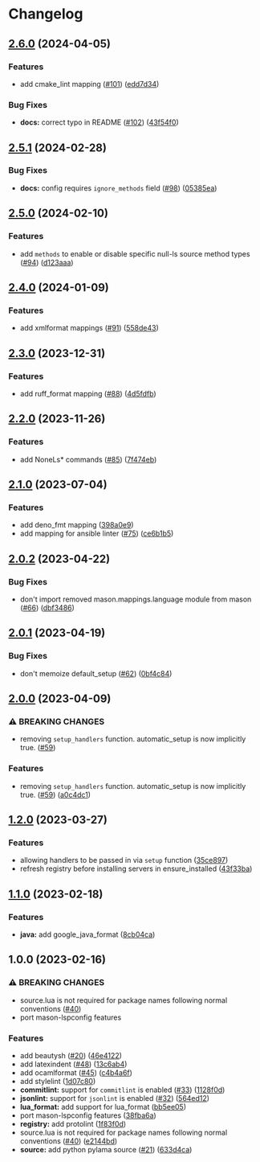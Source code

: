 # Changelog

## [2.6.0](https://github.com/jay-babu/mason-null-ls.nvim/compare/v2.5.1...v2.6.0) (2024-04-05)


### Features

* add cmake_lint mapping ([#101](https://github.com/jay-babu/mason-null-ls.nvim/issues/101)) ([edd7d34](https://github.com/jay-babu/mason-null-ls.nvim/commit/edd7d34effa5b4a9c7ce6a2caec1e95a196eb415))


### Bug Fixes

* **docs:** correct typo in README ([#102](https://github.com/jay-babu/mason-null-ls.nvim/issues/102)) ([43f54f0](https://github.com/jay-babu/mason-null-ls.nvim/commit/43f54f07327348d9bb6e00923e1641f8dd2b0067))

## [2.5.1](https://github.com/jay-babu/mason-null-ls.nvim/compare/v2.5.0...v2.5.1) (2024-02-28)


### Bug Fixes

* **docs:** config requires `ignore_methods` field ([#98](https://github.com/jay-babu/mason-null-ls.nvim/issues/98)) ([05385ea](https://github.com/jay-babu/mason-null-ls.nvim/commit/05385ea1e940d5087ca20c932d8efba6462506bf))

## [2.5.0](https://github.com/jay-babu/mason-null-ls.nvim/compare/v2.4.0...v2.5.0) (2024-02-10)


### Features

* add `methods` to enable or disable specific null-ls source method types ([#94](https://github.com/jay-babu/mason-null-ls.nvim/issues/94)) ([d123aaa](https://github.com/jay-babu/mason-null-ls.nvim/commit/d123aaa92734c99760ab75c89fdf8d7387f87a76))

## [2.4.0](https://github.com/jay-babu/mason-null-ls.nvim/compare/v2.3.0...v2.4.0) (2024-01-09)


### Features

* add xmlformat mappings ([#91](https://github.com/jay-babu/mason-null-ls.nvim/issues/91)) ([558de43](https://github.com/jay-babu/mason-null-ls.nvim/commit/558de4372d23bd432cc3594666c4d812cd071bbf))

## [2.3.0](https://github.com/jay-babu/mason-null-ls.nvim/compare/v2.2.0...v2.3.0) (2023-12-31)


### Features

* add ruff_format mapping ([#88](https://github.com/jay-babu/mason-null-ls.nvim/issues/88)) ([4d5fdfb](https://github.com/jay-babu/mason-null-ls.nvim/commit/4d5fdfbb1149263d8cb0cec78a4a002b9ff87a07))

## [2.2.0](https://github.com/jay-babu/mason-null-ls.nvim/compare/v2.1.0...v2.2.0) (2023-11-26)


### Features

* add NoneLs* commands ([#85](https://github.com/jay-babu/mason-null-ls.nvim/issues/85)) ([7f474eb](https://github.com/jay-babu/mason-null-ls.nvim/commit/7f474eb37209faa2273af9d9b9c5655df9286837))

## [2.1.0](https://github.com/jay-babu/mason-null-ls.nvim/compare/v2.0.2...v2.1.0) (2023-07-04)


### Features

* add deno_fmt mapping ([398a0e9](https://github.com/jay-babu/mason-null-ls.nvim/commit/398a0e9a01539f0a3f00ac7a801f6479c6478fb0))
* add mapping for ansible linter ([#75](https://github.com/jay-babu/mason-null-ls.nvim/issues/75)) ([ce6b1b5](https://github.com/jay-babu/mason-null-ls.nvim/commit/ce6b1b55088ac2f6bc3bde2ca9e2977b581e5d33))

## [2.0.2](https://github.com/jay-babu/mason-null-ls.nvim/compare/v2.0.1...v2.0.2) (2023-04-22)


### Bug Fixes

* don't import removed mason.mappings.language module from mason ([#66](https://github.com/jay-babu/mason-null-ls.nvim/issues/66)) ([dbf3486](https://github.com/jay-babu/mason-null-ls.nvim/commit/dbf34867375d9a7250d7c4fb1266895842a76c64))

## [2.0.1](https://github.com/jay-babu/mason-null-ls.nvim/compare/v2.0.0...v2.0.1) (2023-04-19)


### Bug Fixes

* don't memoize default_setup ([#62](https://github.com/jay-babu/mason-null-ls.nvim/issues/62)) ([0bf4c84](https://github.com/jay-babu/mason-null-ls.nvim/commit/0bf4c84f1c37506430c088f089d68c561245d3dc))

## [2.0.0](https://github.com/jay-babu/mason-null-ls.nvim/compare/v1.2.0...v2.0.0) (2023-04-09)


### ⚠ BREAKING CHANGES

* removing `setup_handlers` function. automatic_setup is now implicitly true. ([#59](https://github.com/jay-babu/mason-null-ls.nvim/issues/59))

### Features

* removing `setup_handlers` function. automatic_setup is now implicitly true. ([#59](https://github.com/jay-babu/mason-null-ls.nvim/issues/59)) ([a0c4dc1](https://github.com/jay-babu/mason-null-ls.nvim/commit/a0c4dc10106521e5956f106a5ab6a2541737fde1))

## [1.2.0](https://github.com/jay-babu/mason-null-ls.nvim/compare/v1.1.0...v1.2.0) (2023-03-27)


### Features

* allowing handlers to be passed in via `setup` function ([35ce897](https://github.com/jay-babu/mason-null-ls.nvim/commit/35ce897a8c924b37c0f4ea8789ade6205e347591))
* refresh registry before installing servers in ensure_installed ([43f33ba](https://github.com/jay-babu/mason-null-ls.nvim/commit/43f33ba1ba81fa3864f8683b1157efa099f8c9bc))

## [1.1.0](https://github.com/jay-babu/mason-null-ls.nvim/compare/v1.0.0...v1.1.0) (2023-02-18)


### Features

* **java:** add google_java_format ([8cb04ca](https://github.com/jay-babu/mason-null-ls.nvim/commit/8cb04ca019a1f1e0df86ca56a04bd40fff142dc8))

## 1.0.0 (2023-02-16)


### ⚠ BREAKING CHANGES

* source.lua is not required for package names following normal conventions ([#40](https://github.com/jay-babu/mason-null-ls.nvim/issues/40))
* port mason-lspconfig features

### Features

* add beautysh ([#20](https://github.com/jay-babu/mason-null-ls.nvim/issues/20)) ([46e4122](https://github.com/jay-babu/mason-null-ls.nvim/commit/46e41221dd419eb7f4f3119dec50d861a0a6158f))
* add latexindent ([#48](https://github.com/jay-babu/mason-null-ls.nvim/issues/48)) ([13c6ab4](https://github.com/jay-babu/mason-null-ls.nvim/commit/13c6ab4a4f810cbbb1799a9cf4d4a27fd862d885))
* add ocamlformat ([#45](https://github.com/jay-babu/mason-null-ls.nvim/issues/45)) ([c4b4a6f](https://github.com/jay-babu/mason-null-ls.nvim/commit/c4b4a6fe3cb8d8590b831c22b3475166dc9a894e))
* add stylelint ([1d07c80](https://github.com/jay-babu/mason-null-ls.nvim/commit/1d07c80722f3e2c67b932797c4c7672d8769d587))
* **commitlint:** support for `commitlint` is enabled ([#33](https://github.com/jay-babu/mason-null-ls.nvim/issues/33)) ([1128f0d](https://github.com/jay-babu/mason-null-ls.nvim/commit/1128f0d940cb2e93397d58a7177c866e8ca2f11f))
* **jsonlint:** support for `jsonlint` is enabled ([#32](https://github.com/jay-babu/mason-null-ls.nvim/issues/32)) ([564ed12](https://github.com/jay-babu/mason-null-ls.nvim/commit/564ed1231ee78144ac1bb2da914c4c7791552005))
* **lua_format:** add support for lua_format ([bb5ee05](https://github.com/jay-babu/mason-null-ls.nvim/commit/bb5ee05e1f0ea01a6780e1a99f26b7adba94c83d))
* port mason-lspconfig features ([38fba6a](https://github.com/jay-babu/mason-null-ls.nvim/commit/38fba6aaf51dd7b6f13113d80192b2e9a4130de6))
* **registry:** add protolint ([1f83f0d](https://github.com/jay-babu/mason-null-ls.nvim/commit/1f83f0de996cd011fb20ad3c60fa4517912179f0))
* source.lua is not required for package names following normal conventions ([#40](https://github.com/jay-babu/mason-null-ls.nvim/issues/40)) ([e2144bd](https://github.com/jay-babu/mason-null-ls.nvim/commit/e2144bd62b703c1fa298b9e154296caeef389553))
* **source:** add python pylama source ([#21](https://github.com/jay-babu/mason-null-ls.nvim/issues/21)) ([633d4ca](https://github.com/jay-babu/mason-null-ls.nvim/commit/633d4ca96d11c351768f099327e650f1d6534f9c))
